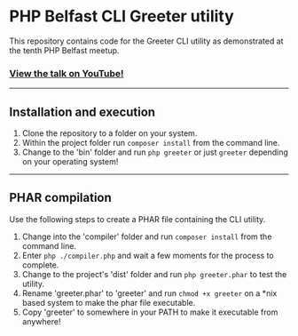 # PHP Belfast CLI Greeter utility

This repository contains code for the Greeter CLI utility as demonstrated at the tenth PHP Belfast meetup.

### [View the talk on YouTube!](https://www.youtube.com/watch?v=cZOyaLLzhe4)

---

## Installation and execution

1. Clone the repository to a folder on your system.
2. Within the project folder run `composer install` from the command line.
3. Change to the 'bin' folder and run `php greeter` or just `greeter` depending on your operating system!

---

## PHAR compilation

Use the following steps to create a PHAR file containing the CLI utility.

1. Change into the 'compiler' folder and run `composer install` from the command line.
2. Enter `php ./compiler.php` and wait a few moments for the process to complete.
3. Change to the project's 'dist' folder and run `php greeter.phar` to test the utility.
4. Rename 'greeter.phar' to 'greeter' and run `chmod +x greeter` on a *nix based system to make the phar file executable.
5. Copy 'greeter' to somewhere in your PATH to make it executable from anywhere!
